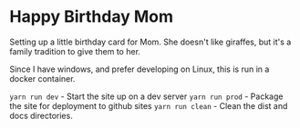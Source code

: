 # Happy Birthday Mom

Setting up a little birthday card for Mom. She doesn't like giraffes, but it's a family tradition to give them to her.

Since I have windows, and prefer developing on Linux, this is run in a docker container.

`yarn run dev` - Start the site up on a dev server
`yarn run prod` - Package the site for deployment to github sites
`yarn run clean` - Clean the dist and docs directories.
